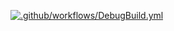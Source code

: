 [![.github/workflows/DebugBuild.yml](https://github.com/onogenki/CG2_00-01/actions/workflows/DebugBuild.yml/badge.svg)](https://github.com/onogenki/CG2_00-01/actions/workflows/DebugBuild.yml)

